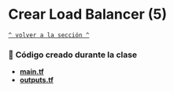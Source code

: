 # Crear Load Balancer (5) 

[`^ volver a la sección ^`](../)
### :page_facing_up: **Código creado durante la clase**
- [**main.tf**](./main.tf)
- [**outputs.tf**](./outputs.tf)

